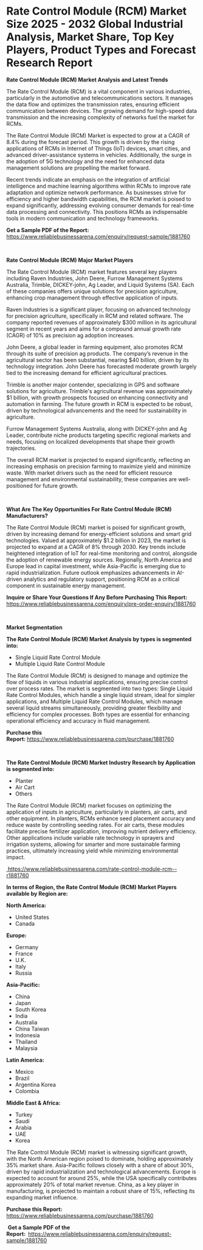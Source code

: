 <p><h1>Rate Control Module (RCM) Market Size 2025 - 2032 Global Industrial Analysis, Market Share, Top Key Players, Product Types and Forecast Research Report</h1></p><p><strong>Rate Control Module (RCM) Market Analysis and Latest Trends</strong></p>
<p><p>The Rate Control Module (RCM) is a vital component in various industries, particularly in the automotive and telecommunications sectors. It manages the data flow and optimizes the transmission rates, ensuring efficient communication between devices. The growing demand for high-speed data transmission and the increasing complexity of networks fuel the market for RCMs.</p><p>The Rate Control Module (RCM) Market is expected to grow at a CAGR of 8.4% during the forecast period. This growth is driven by the rising applications of RCMs in Internet of Things (IoT) devices, smart cities, and advanced driver-assistance systems in vehicles. Additionally, the surge in the adoption of 5G technology and the need for enhanced data management solutions are propelling the market forward.</p><p>Recent trends indicate an emphasis on the integration of artificial intelligence and machine learning algorithms within RCMs to improve rate adaptation and optimize network performance. As businesses strive for efficiency and higher bandwidth capabilities, the RCM market is poised to expand significantly, addressing evolving consumer demands for real-time data processing and connectivity. This positions RCMs as indispensable tools in modern communication and technology frameworks.</p></p>
<p><strong>Get a Sample PDF of the Report:&nbsp;</strong> <a href="https://www.reliablebusinessarena.com/enquiry/request-sample/1881760?utm_campaign=2195&utm_medium=2&utm_source=Github&utm_content=ia&utm_term=12042025&utm_id=rate-control-module-rcm">https://www.reliablebusinessarena.com/enquiry/request-sample/1881760</a></p>
<p>&nbsp;</p>
<p><strong>Rate Control Module (RCM) Major Market Players</strong></p>
<p><p>The Rate Control Module (RCM) market features several key players including Raven Industries, John Deere, Furrow Management Systems Australia, Trimble, DICKEY-john, Ag Leader, and Liquid Systems (SA). Each of these companies offers unique solutions for precision agriculture, enhancing crop management through effective application of inputs.</p><p>Raven Industries is a significant player, focusing on advanced technology for precision agriculture, specifically in RCM and related software. The company reported revenues of approximately $300 million in its agricultural segment in recent years and aims for a compound annual growth rate (CAGR) of 10% as precision ag adoption increases.</p><p>John Deere, a global leader in farming equipment, also promotes RCM through its suite of precision ag products. The company’s revenue in the agricultural sector has been substantial, nearing $40 billion, driven by its technology integration. John Deere has forecasted moderate growth largely tied to the increasing demand for efficient agricultural practices.</p><p>Trimble is another major contender, specializing in GPS and software solutions for agriculture. Trimble's agricultural revenue was approximately $1 billion, with growth prospects focused on enhancing connectivity and automation in farming. The future growth in RCM is expected to be robust, driven by technological advancements and the need for sustainability in agriculture.</p><p>Furrow Management Systems Australia, along with DICKEY-john and Ag Leader, contribute niche products targeting specific regional markets and needs, focusing on localized developments that shape their growth trajectories.</p><p>The overall RCM market is projected to expand significantly, reflecting an increasing emphasis on precision farming to maximize yield and minimize waste. With market drivers such as the need for efficient resource management and environmental sustainability, these companies are well-positioned for future growth.</p></p>
<p>&nbsp;</p>
<p><strong>What Are The Key Opportunities For Rate Control Module (RCM) Manufacturers?</strong></p>
<p><p>The Rate Control Module (RCM) market is poised for significant growth, driven by increasing demand for energy-efficient solutions and smart grid technologies. Valued at approximately $1.2 billion in 2023, the market is projected to expand at a CAGR of 8% through 2030. Key trends include heightened integration of IoT for real-time monitoring and control, alongside the adoption of renewable energy sources. Regionally, North America and Europe lead in capital investment, while Asia-Pacific is emerging due to rapid industrialization. Future outlook emphasizes advancements in AI-driven analytics and regulatory support, positioning RCM as a critical component in sustainable energy management.</p></p>
<p><strong>Inquire or Share Your Questions If Any Before Purchasing This Report:</strong> <a href="https://www.reliablebusinessarena.com/enquiry/pre-order-enquiry/1881760?utm_campaign=2195&utm_medium=2&utm_source=Github&utm_content=ia&utm_term=12042025&utm_id=rate-control-module-rcm">https://www.reliablebusinessarena.com/enquiry/pre-order-enquiry/1881760</a></p>
<p>&nbsp;</p>
<p><strong>Market Segmentation</strong></p>
<p><strong>The Rate Control Module (RCM) Market Analysis by types is segmented into:</strong></p>
<p><ul><li>Single Liquid Rate Control Module</li><li>Multiple Liquid Rate Control Module</li></ul></p>
<p><p>The Rate Control Module (RCM) is designed to manage and optimize the flow of liquids in various industrial applications, ensuring precise control over process rates. The market is segmented into two types: Single Liquid Rate Control Modules, which handle a single liquid stream, ideal for simpler applications, and Multiple Liquid Rate Control Modules, which manage several liquid streams simultaneously, providing greater flexibility and efficiency for complex processes. Both types are essential for enhancing operational efficiency and accuracy in fluid management.</p></p>
<p><strong>Purchase this Report:&nbsp;</strong><a href="https://www.reliablebusinessarena.com/purchase/1881760?utm_campaign=2195&utm_medium=2&utm_source=Github&utm_content=ia&utm_term=12042025&utm_id=rate-control-module-rcm">https://www.reliablebusinessarena.com/purchase/1881760</a></p>
<p>&nbsp;</p>
<p><strong>The Rate Control Module (RCM) Market Industry Research by Application is segmented into:</strong></p>
<p><ul><li>Planter</li><li>Air Cart</li><li>Others</li></ul></p>
<p><p>The Rate Control Module (RCM) market focuses on optimizing the application of inputs in agriculture, particularly in planters, air carts, and other equipment. In planters, RCMs enhance seed placement accuracy and reduce waste by controlling seeding rates. For air carts, these modules facilitate precise fertilizer application, improving nutrient delivery efficiency. Other applications include variable rate technology in sprayers and irrigation systems, allowing for smarter and more sustainable farming practices, ultimately increasing yield while minimizing environmental impact.</p></p>
<p><a href="https://www.reliablebusinessarena.com/rate-control-module-rcm--r1881760?utm_campaign=2195&utm_medium=2&utm_source=Github&utm_content=ia&utm_term=12042025&utm_id=rate-control-module-rcm">&nbsp;https://www.reliablebusinessarena.com/rate-control-module-rcm--r1881760</a></p>
<p><strong>In terms of Region, the Rate Control Module (RCM) Market Players available by Region are:</strong></p>
<p>
    <p> <strong> North America: </strong>
        <ul>
            <li>United States</li>
            <li>Canada</li>
        </ul>
        </p> 
    <p> <strong> Europe: </strong>
        <ul>
            <li>Germany</li>
            <li>France</li>
            <li>U.K.</li>
            <li>Italy</li>
            <li>Russia</li>
        </ul>
        </p> 
    <p> <strong> Asia-Pacific: </strong>
        <ul>
            <li>China</li>
            <li>Japan</li>
            <li>South Korea</li>
            <li>India</li>
            <li>Australia</li>
            <li>China Taiwan</li>
            <li>Indonesia</li>
            <li>Thailand</li>
            <li>Malaysia</li>
        </ul>
        </p> 
    <p> <strong> Latin America: </strong>
        <ul>
            <li>Mexico</li>
            <li>Brazil</li>
            <li>Argentina Korea</li>
            <li>Colombia</li>
        </ul>
        </p> 
    <p> <strong> Middle East & Africa: </strong>
        <ul>
            <li>Turkey</li>
            <li>Saudi</li>
            <li>Arabia</li>
            <li>UAE</li>
            <li>Korea</li>
        </ul>
    </p>
    </p>
<p><p>The Rate Control Module (RCM) market is witnessing significant growth, with the North American region poised to dominate, holding approximately 35% market share. Asia-Pacific follows closely with a share of about 30%, driven by rapid industrialization and technological advancements. Europe is expected to account for around 25%, while the USA specifically contributes approximately 20% of total market revenue. China, as a key player in manufacturing, is projected to maintain a robust share of 15%, reflecting its expanding market influence.</p></p>
<p><strong>Purchase this Report: </strong><a href="https://www.reliablebusinessarena.com/purchase/1881760?utm_campaign=2195&utm_medium=2&utm_source=Github&utm_content=ia&utm_term=12042025&utm_id=rate-control-module-rcm">https://www.reliablebusinessarena.com/purchase/1881760</a></p>
<p>&nbsp;<strong>Get a Sample PDF of the Report:&nbsp;&nbsp;</strong><a href="https://www.reliablebusinessarena.com/enquiry/request-sample/1881760?utm_campaign=2195&utm_medium=2&utm_source=Github&utm_content=ia&utm_term=12042025&utm_id=rate-control-module-rcm">https://www.reliablebusinessarena.com/enquiry/request-sample/1881760</a></p>
<p><strong></strong></p>
<p><p></p><p></p><p></p></p>